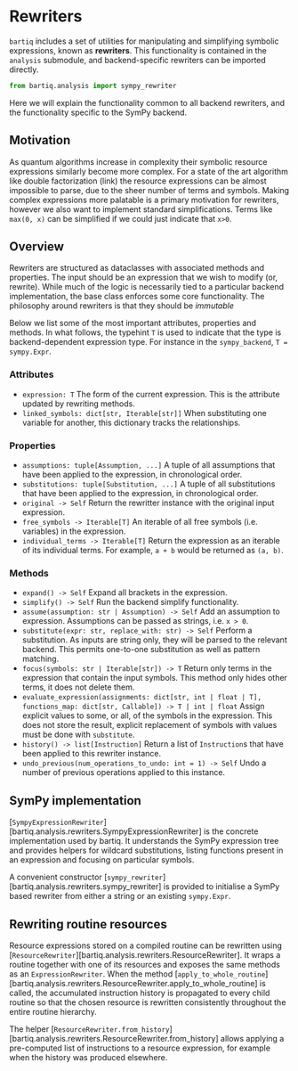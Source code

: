 
# Rewriters

`bartiq` includes a set of utilities for manipulating and simplifying symbolic expressions, known as **rewriters**. This functionality is contained in the `analysis` submodule, and backend-specific rewriters can be imported directly.
```python
from bartiq.analysis import sympy_rewriter
```
Here we will explain the functionality common to all backend rewriters, and the functionality specific to the SymPy backend.

## Motivation

As quantum algorithms increase in complexity their symbolic resource expressions similarly become more complex. For a state of the art algorithm like double factorization (link) the resource expressions can be almost impossible to parse, due to the sheer number of terms and symbols. Making complex expressions more palatable is a primary motivation for rewriters, however we also want to implement standard simplifications. Terms like `max(0, x)` can be simplified if we could just indicate that `x>0`. 

## Overview 

Rewriters are structured as dataclasses with associated methods and properties. The input should be an expression that we wish to modify (or, rewrite). While much of the logic is necessarily tied to a particular backend implementation, the base class enforces some core functionality. The philosophy around rewriters is that they should be _immutable_



Below we list some of the most important attributes, properties and methods. In what follows, the typehint `T` is used to indicate that the type is backend-dependent expression type. For instance in the `sympy_backend`, `T = sympy.Expr`. 

### Attributes
- `expression: T`
    The form of the current expression. This is the attribute updated by rewriting methods.
- `linked_symbols: dict[str, Iterable[str]]`
    When substituting one variable for another, this dictionary tracks the relationships.

### Properties
- `assumptions: tuple[Assumption, ...]`
    A tuple of all assumptions that have been applied to the expression, in chronological order.
- `substitutions: tuple[Substitution, ...]`
    A tuple of all substitutions that have been applied to the expression, in chronological order.
- `original -> Self`
    Return the rewritter instance with the original input expression.
- `free_symbols -> Iterable[T]`
    An iterable of all free symbols (i.e. variables) in the expression.
- `individual_terms -> Iterable[T]`
    Return the expression as an iterable of its individual terms. For example, `a + b` would be returned as `(a, b)`.

### Methods
- `expand() -> Self`
    Expand all brackets in the expression.
- `simplify() -> Self`
    Run the backend simplify functionality.
- `assume(assumption: str | Assumption) -> Self`
    Add an assumption to expression. Assumptions can be passed as strings, i.e. `x > 0`.
- `substitute(expr: str, replace_with: str) -> Self`
    Perform a substitution. As inputs are string only, they will be parsed to the relevant backend. This permits one-to-one substitution as well as pattern matching. 
- `focus(symbols: str | Iterable[str]) -> T`
    Return only terms in the expression that contain the input symbols. This method only hides other terms, it does not delete them.
- `evaluate_expression(assignments: dict[str, int | float | T], functions_map: dict[str, Callable]) -> T | int | float`
    Assign explicit values to some, or all, of the symbols in the expression. This does not store the result, explicit replacement of symbols with values must be done with `substitute`.
- `history() -> list[Instruction]`
    Return a list of `Instruction`s that have been applied to this rewriter instance. 
- `undo_previous(num_operations_to_undo: int = 1) -> Self`
    Undo a number of previous operations applied to this instance.




## SymPy implementation

[`SympyExpressionRewriter`][bartiq.analysis.rewriters.SympyExpressionRewriter] is the concrete
implementation used by bartiq. It understands the SymPy expression tree and provides helpers for
wildcard substitutions, listing functions present in an expression and focusing on particular
symbols.

A convenient constructor [`sympy_rewriter`][bartiq.analysis.rewriters.sympy_rewriter] is provided to
initialise a SymPy based rewriter from either a string or an existing `sympy.Expr`.

## Rewriting routine resources

Resource expressions stored on a compiled routine can be rewritten using
[`ResourceRewriter`][bartiq.analysis.rewriters.ResourceRewriter]. It wraps a routine together with
one of its resources and exposes the same methods as an `ExpressionRewriter`. When the method
[`apply_to_whole_routine`][bartiq.analysis.rewriters.ResourceRewriter.apply_to_whole_routine] is
called, the accumulated instruction history is propagated to every child routine so that the chosen
resource is rewritten consistently throughout the entire routine hierarchy.

The helper [`ResourceRewriter.from_history`][bartiq.analysis.rewriters.ResourceRewriter.from_history]
allows applying a pre-computed list of instructions to a resource expression, for example when the
history was produced elsewhere.
